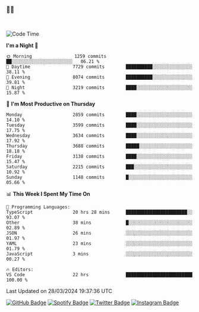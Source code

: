 ### 🤙🍺

<!-- <a href="https://github-readme-stats.vercel.app/api?username=hzak2xx&count_private=true&show_icons=true&theme=dracula">
  <img align="center" src="https://github-readme-stats.vercel.app/api?username=hzak2xx&count_private=true&show_icons=true&theme=dracula" />
</a>
</br> -->
</br>

<!--START_SECTION:waka-->
![Code Time](http://img.shields.io/badge/Code%20Time-3%2C178%20hrs%2029%20mins-blue)

**I'm a Night 🦉** 

```text
🌞 Morning                1259 commits        ██░░░░░░░░░░░░░░░░░░░░░░░   06.21 % 
🌆 Daytime                7729 commits        ██████████░░░░░░░░░░░░░░░   38.11 % 
🌃 Evening                8074 commits        ██████████░░░░░░░░░░░░░░░   39.81 % 
🌙 Night                  3219 commits        ████░░░░░░░░░░░░░░░░░░░░░   15.87 % 
```
📅 **I'm Most Productive on Thursday** 

```text
Monday                   2859 commits        ████░░░░░░░░░░░░░░░░░░░░░   14.10 % 
Tuesday                  3599 commits        ████░░░░░░░░░░░░░░░░░░░░░   17.75 % 
Wednesday                3634 commits        ████░░░░░░░░░░░░░░░░░░░░░   17.92 % 
Thursday                 3688 commits        █████░░░░░░░░░░░░░░░░░░░░   18.18 % 
Friday                   3138 commits        ████░░░░░░░░░░░░░░░░░░░░░   15.47 % 
Saturday                 2215 commits        ███░░░░░░░░░░░░░░░░░░░░░░   10.92 % 
Sunday                   1148 commits        █░░░░░░░░░░░░░░░░░░░░░░░░   05.66 % 
```


📊 **This Week I Spent My Time On** 

```text
💬 Programming Languages: 
TypeScript               20 hrs 28 mins      ███████████████████████░░   93.07 % 
Other                    38 mins             █░░░░░░░░░░░░░░░░░░░░░░░░   02.89 % 
JSON                     26 mins             ░░░░░░░░░░░░░░░░░░░░░░░░░   01.97 % 
YAML                     23 mins             ░░░░░░░░░░░░░░░░░░░░░░░░░   01.79 % 
JavaScript               3 mins              ░░░░░░░░░░░░░░░░░░░░░░░░░   00.27 % 

🔥 Editors: 
VS Code                  22 hrs              █████████████████████████   100.00 % 
```


 Last Updated on 28/03/2024 19:37:36 UTC
<!--END_SECTION:waka-->

[![GitHub Badge](https://img.shields.io/badge/GitHub-100000?style=for-the-badge&logo=github&logoColor=white)](https://github.com/hzak2xx)
[![Spotify Badge](https://img.shields.io/badge/Spotify-1ED760?&style=for-the-badge&logo=spotify&logoColor=white)](https://open.spotify.com/user/uf90s6sbbh75a1mt44clkhkvf)
[![Twitter Badge](https://img.shields.io/badge/Twitter-1DA1F2?style=for-the-badge&logo=twitter&logoColor=white)](https://twitter.com/hzak2xx)
[![Instagram Badge](https://img.shields.io/badge/Instagram-E4405F?style=for-the-badge&logo=instagram&logoColor=white)](https://www.instagram.com/hzak2xx/)

